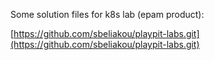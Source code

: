 Some solution files for k8s lab (epam product): <br>

[https://github.com/sbeliakou/playpit-labs.git](https://github.com/sbeliakou/playpit-labs.git)
